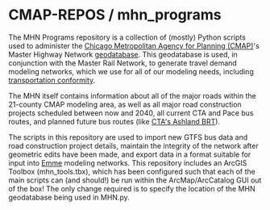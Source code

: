 CMAP-REPOS / mhn_programs
=======================
The MHN Programs repository is a collection of (mostly) Python scripts used to administer the [Chicago Metropolitan Agency for Planning (CMAP)](http://www.cmap.illinois.gov)'s Master Highway Network [geodatabase](http://www.esri.com/software/arcgis/geodatabase). This geodatabase is used, in conjunction with the Master Rail Network, to generate travel demand modeling networks, which we use for all of our modeling needs, including [transportation conformity](http://www.cmap.illinois.gov/conformity-analysis).

The MHN itself contains information about all of the major roads within the 21-county CMAP modeling area, as well as all major road construction projects scheduled between now and 2040, all current CTA and Pace bus routes, and planned future bus routes (like [CTA's Ashland BRT](http://trafficwww.transitchicago.com/ashlandbrt/)).

The scripts in this repository are used to import new GTFS bus data and road construction project details, maintain the integrity of the network after geometric edits have been made, and export data in a format suitable for input into [Emme](http://www.inrosoftware.com/en/products/emme/) modeling networks. This repository includes an ArcGIS Toolbox (mhn_tools.tbx), which has been configured such that each of the main scripts can (and should!) be run within the ArcMap/ArcCatalog GUI out of the box! The only change required is to specify the location of the MHN geodatabase being used in MHN.py.
